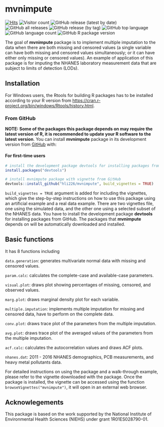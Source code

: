 
<!-- README.md is generated from README.Rmd. Please edit that file -->

# mvnimpute

<!-- badges: start -->

[![Hits](https://hits.seeyoufarm.com/api/count/incr/badge.svg?url=https%3A%2F%2Fgithub.com%2Fhli226%2Fmvnimpute&count_bg=%2379C83D&title_bg=%23555555&icon=&icon_color=%23E7E7E7&title=visits&edge_flat=false)](https://hits.seeyoufarm.com)
![Visitor
count](https://shields-io-visitor-counter.herokuapp.com/badge?page=https://github.com/hli226/mvnimpute&color=pink&label=visits)
![GitHub release (latest by
date)](https://img.shields.io/github/v/release/hli226/mvnimpute)
![GitHub all
releases](https://img.shields.io/github/downloads/hli226/mvnimpute/total?color=green)
![GitHub release (by
tag)](https://img.shields.io/github/downloads/hli226/mvnimpute/latest/total)
![GitHub top
language](https://img.shields.io/github/languages/top/hli226/mvnimpute?color=red)
![GitHub language
count](https://img.shields.io/github/languages/count/hli226/mvnimpute?color=purple)
![GitHub R package
version](https://img.shields.io/github/r-package/v/hli226/mvnimpute)

<!-- badges: end -->

The goal of **mvnimpute** package is to implement multiple imputation to
the data when there are both missing and censored values (a single
variable can have both missing and censored values simultaneously; or it
can have either only missing or censored values). An example of
application of this package is for imputing the NHANES laboratory
measurement data that are subject to limits of detection (LODs).

## Installation

For Windows users, the Rtools for building R packages has to be
installed according to your R version from
<https://cran.r-project.org/bin/windows/Rtools/history.html>.

### From GitHub

**NOTE: Some of the packages this package depends on may require the
latest version of R, it is recommended to update your R software to the
latest version**. You can install **mvnimpute** package in its
development version from [GitHub](https://github.com) with:

#### For first-time users

``` r
# install the development package devtools for installing packages from GitHub
install.packages("devtools")

# install mvnimpute package with vignette from GitHub
devtools::install_github("hli226/mvnimpute", build_vignettes = TRUE)
```

`build_vignettes = TRUE` argument is added for including the vignettes,
which give the step-by-step instructions on how to use this package
using an artificial example and a real data example. There are two
vignettes file, one using the simulated data, and the other one using a
selected subset of the NHANES data. You have to install the development
package **devtools** for installing packages from GitHub. The packages
that **mvnimpute** depends on will be automatically downloaded and
installed.

## Basic functions

It has 8 functions including

`data.generation`: generates multivariate normal data with missing and
censored values.

`param.calc`: calculates the complete-case and available-case
parameters.

`visual.plot`: draws plot showing percentages of missing, censored, and
observed values.

`marg.plot`: draws marginal density plot for each variable.

`multiple.imputation`: implements multiple imputation for missing and
censored data, have to perform on the complete data.

`conv.plot`: draws trace plot of the parameters from the multiple
imputation.

`avg.plot`: draws trace plot of the averaged values of the parameters
from the multiple imputation.

`acf.calc`: calculates the autocorrelation values and draws ACF plots.

`nhanes.dat`: 2011 - 2016 NHANES demographics, PCB measurements, and
heavy metal pollutants data.

For detailed instructions on using the package and a walk-through
example, please refer to the vignette downloaded with the package. Once
the package is installed, the vignette can be accessed using the
function `browseVignettes("mvnimpute")`, it will open in an external web
browser.

## Acknowlegements

This package is based on the work supported by the National Institute of
Environmental Health Sciences (NIEHS) under grant 1R01ES028790-01.
